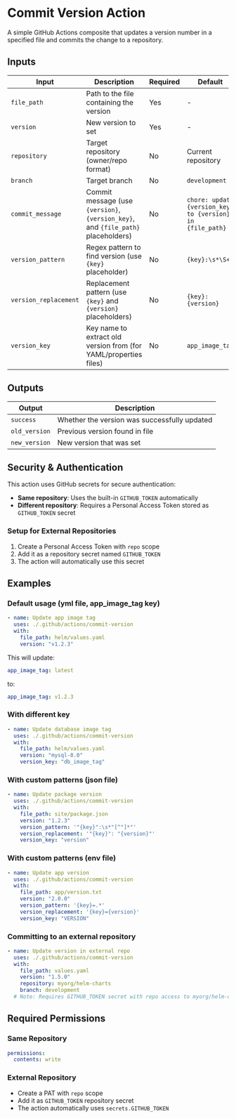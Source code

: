 # Commit Version Action

A simple GitHub Actions composite that updates a version number in a specified file and commits the change to a repository.

## Inputs

| Input | Description | Required | Default |
|-------|-------------|----------|---------|
| `file_path` | Path to the file containing the version | Yes | - |
| `version` | New version to set | Yes | - |
| `repository` | Target repository (owner/repo format) | No | Current repository |
| `branch` | Target branch | No | `development` |
| `commit_message` | Commit message (use `{version}`, `{version_key}`, and `{file_path}` placeholders) | No | `chore: update {version_key} to {version} in {file_path}` |
| `version_pattern` | Regex pattern to find version (use `{key}` placeholder) | No | `{key}:\s*\S+` |
| `version_replacement` | Replacement pattern (use `{key}` and `{version}` placeholders) | No | `{key}: {version}` |
| `version_key` | Key name to extract old version from (for YAML/properties files) | No | `app_image_tag` |

## Outputs

| Output | Description |
|--------|-------------|
| `success` | Whether the version was successfully updated |
| `old_version` | Previous version found in file |
| `new_version` | New version that was set |

## Security & Authentication

This action uses GitHub secrets for secure authentication:

- **Same repository**: Uses the built-in `GITHUB_TOKEN` automatically
- **Different repository**: Requires a Personal Access Token stored as `GITHUB_TOKEN` secret

### Setup for External Repositories

1. Create a Personal Access Token with `repo` scope
2. Add it as a repository secret named `GITHUB_TOKEN`
3. The action will automatically use this secret

## Examples

### Default usage (yml file, app_image_tag key)

```yaml
- name: Update app image tag
  uses: ./.github/actions/commit-version
  with:
    file_path: helm/values.yaml
    version: "v1.2.3"
```

This will update:
```yaml
app_image_tag: latest
```
to:
```yaml
app_image_tag: v1.2.3
```

### With different key

```yaml
- name: Update database image tag
  uses: ./.github/actions/commit-version
  with:
    file_path: helm/values.yaml
    version: "mysql-8.0"
    version_key: "db_image_tag"
```

### With custom patterns (json file)

```yaml
- name: Update package version
  uses: ./.github/actions/commit-version
  with:
    file_path: site/package.json
    version: "1.2.3"
    version_pattern: '"{key}":\s*"[^"]*"'
    version_replacement: '"{key}": "{version}"'
    version_key: "version"
```

### With custom patterns (env file)

```yaml
- name: Update app version
  uses: ./.github/actions/commit-version
  with:
    file_path: app/version.txt
    version: "2.0.0"
    version_pattern: '{key}=.*'
    version_replacement: '{key}={version}'
    version_key: "VERSION"
```

### Committing to an external repository

```yaml
- name: Update version in external repo
  uses: ./.github/actions/commit-version
  with:
    file_path: values.yaml
    version: "1.5.0"
    repository: myorg/helm-charts
    branch: development
  # Note: Requires GITHUB_TOKEN secret with repo access to myorg/helm-charts
```

## Required Permissions

### Same Repository
```yaml
permissions:
  contents: write
```

### External Repository
- Create a PAT with `repo` scope
- Add it as `GITHUB_TOKEN` repository secret
- The action automatically uses `secrets.GITHUB_TOKEN`
